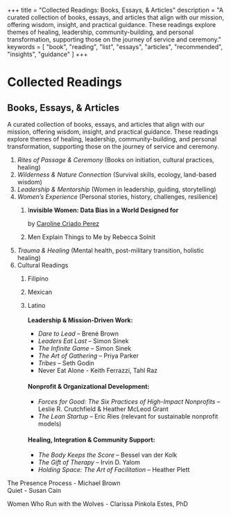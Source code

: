 +++
title = "Collected Readings: Books, Essays, & Articles"
description = "A curated collection of books, essays, and articles that align with our mission, offering wisdom, insight, and practical guidance. These readings explore themes of healing, leadership, community-building, and personal transformation, supporting those on the journey of service and ceremony."
keywords = [
  "book",
  "reading",
  "list",
  "essays",
  "articles",
  "recommended",
  "insights",
  "guidance"
]
+++
# Collected Readings

## Books, Essays, & Articles<br>

A curated collection of books, essays, and articles that align with our mission, offering wisdom, insight, and practical guidance. These readings explore themes of healing, leadership, community-building, and personal transformation, supporting those on the journey of service and ceremony.

1. *Rites of Passage & Ceremony* (Books on initiation, cultural practices, healing)
2. *Wilderness & Nature Connection* (Survival skills, ecology, land-based wisdom)
3. *Leadership & Mentorship* (Women in leadership, guiding, storytelling)
4. *Women’s Experience* (Personal stories, history, challenges, resilience)
   1. I**nvisible Women: Data Bias in a World Designed for**

      by [Caroline Criado Perez](https://www.amazon.com/Caroline-Criado-Perez/e/B07PBYWXR6/ref=dp_byline_cont_book_1)

   2. Men Explain Things to Me by Rebecca Solnit
5. *Trauma & Healing* (Mental health, post-military transition, holistic healing)
6. Cultural Readings
   1. Filipino
   2. Mexican
   3. Latino<br><br>**Leadership & Mission-Driven Work:**
      * *Dare to Lead* – Brené Brown
      * *Leaders Eat Last* – Simon Sinek
      * *The Infinite Game* – Simon Sinek
      * *The Art of Gathering* – Priya Parker
      * *Tribes* – Seth Godin
      * Never Eat Alone - Keith Ferrazzi, Tahl Raz

      #### **Nonprofit & Organizational Development:**

      * *Forces for Good: The Six Practices of High-Impact Nonprofits* – Leslie R. Crutchfield & Heather McLeod Grant
      * *The Lean Startup* – Eric Ries (relevant for sustainable nonprofit models)

      #### **Healing, Integration & Community Support:**

      * *The Body Keeps the Score* – Bessel van der Kolk
      * *The Gift of Therapy* – Irvin D. Yalom
      * *Holding Space: The Art of Facilitation* – Heather Plett

The Presence Process - Michael Brown<br>Quiet - Susan Cain

Women Who Run with the Wolves - Clarissa Pinkola Estes, PhD